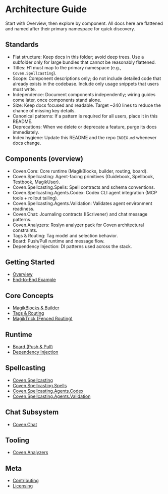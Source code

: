 # Architecture Guide

Start with Overview, then explore by component. All docs here are flattened and named after their primary namespace for quick discovery.

## Standards

- Flat structure: Keep docs in this folder; avoid deep trees. Use a subfolder only for large bundles that cannot be reasonably flattened.
- Titles: H1 must map to the primary namespace (e.g., `Coven.Spellcasting`).
- Scope: Component descriptions only; do not include detailed code that already exists in the codebase. Include only usage snippets that users must write.
- Independence: Document components independently; wiring guides come later, once components stand alone.
- Size: Keep docs focused and readable. Target ~240 lines to reduce the chance of missing key details.
- Canonical patterns: If a pattern is required for all users, place it in this README.
- Deprecations: When we delete or deprecate a feature, purge its docs immediately.
- Index hygiene: Update this README and the repo `INDEX.md` whenever docs change.

## Components (overview)

- Coven.Core: Core runtime (MagikBlocks, builder, routing, board).
- Coven.Spellcasting: Agent-facing primitives (Guidebook, Spellbook, Testbook, MagikUser).
- Coven.Spellcasting.Spells: Spell contracts and schema conventions.
- Coven.Spellcasting.Agents.Codex: Codex CLI agent integration (MCP tools + rollout tailing).
- Coven.Spellcasting.Agents.Validation: Validates agent environment readiness.
- Coven.Chat: Journaling contracts (IScrivener) and chat message patterns.
- Coven.Analyzers: Roslyn analyzer pack for Coven architectural constraints.
- Tags & Routing: Tag model and selection behavior.
- Board: Push/Pull runtime and message flow.
- Dependency Injection: DI patterns used across the stack.

## Getting Started
- [Overview](./Overview.md)
- [End-to-End Example](./EndToEndExample.md)

## Core Concepts
- [MagikBlocks & Builder](./MagikBlocks.md)
- [Tags & Routing](./TagsAndRouting.md)
- [MagikTrick (Fenced Routing)](./MagikTrick.md)

## Runtime
- [Board (Push & Pull)](./Board.md)
- [Dependency Injection](./DependencyInjection.md)

## Spellcasting
- [Coven.Spellcasting](./Coven.Spellcasting.md)
- [Coven.Spellcasting.Spells](./Coven.Spellcasting.Spells.md)
- [Coven.Spellcasting.Agents.Codex](./Coven.Spellcasting.Agents.Codex.md)
- [Coven.Spellcasting.Agents.Validation](./Coven.Spellcasting.Agents.Validation.md)

## Chat Subsystem
- [Coven.Chat](./Coven.Chat.md)

## Tooling
- [Coven.Analyzers](./Coven.Analyzers.md)

## Meta
- [Contributing](./Contributing.md)
- [Licensing](./Licensing.md)
